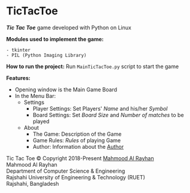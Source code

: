 # TicTacToe
***Tic Tac Toe*** game developed with Python on Linux

**Modules used to implement the game:**
```
- tkinter
- PIL (Python Imaging Library)
```

**How to run the project:**
Run `MainTicTacToe.py` script to start the game

**Features:**
- Opening window is the Main Game Board
- In the Menu Bar:
  - Settings
    - Player Settings: Set Players' *Name* and his/her *Symbol*
    - Board Settings: Set *Board Size* and *Number of matches* to be played
  - About
    - The Game: Description of the Game
    - Game Rules: *Rules* of playing Game
    - Author: Information about the [Author](https://github.com/MhmdRyhn)

Tic Tac Toe :copyright: Copyright 2018-Present [Mahmood Al Rayhan](https://github.com/MhmdRyhn)  
Mahmood Al Rayhan  
Department of Computer Science & Engineering  
Rajshahi University of Engineering & Technology (RUET)  
Rajshahi, Bangladesh
